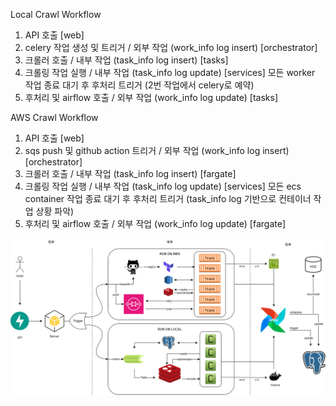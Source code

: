 Local Crawl Workflow
1. API 호출 [web]
2. celery 작업 생성 및 트리거 / 외부 작업 (work_info log insert) [orchestrator]
3. 크롤러 호출 / 내부 작업 (task_info log insert) [tasks]
4. 크롤링 작업 실행 / 내부 작업 (task_info log update) [services]
   모든 worker 작업 종료 대기 후 후처리 트리거 (2번 작업에서 celery로 예약)
5. 후처리 및 airflow 호출 / 외부 작업 (work_info log update) [tasks]

AWS Crawl Workflow
1. API 호출 [web]
2. sqs push 및 github action 트리거 / 외부 작업 (work_info log insert) [orchestrator]
3. 크롤러 호출 / 내부 작업 (task_info log insert) [fargate]
4. 크롤링 작업 실행 / 내부 작업 (task_info log update) [services]
   모든 ecs container 작업 종료 대기 후 후처리 트리거 (task_info log 기반으로 컨테이너 작업 상황 파악)
5. 후처리 및 airflow 호출 / 외부 작업 (work_info log update) [fargate]


![Workflow.png](ciftag%2Fconfig_templates%2FWorkflow.png)


